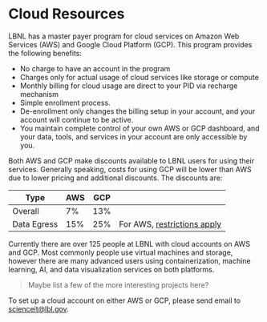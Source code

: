 # Cloud Resources

LBNL has a master payer program for cloud services on Amazon Web Services (AWS) and Google Cloud Platform (GCP).  This program provides the following benefits:

* No charge to have an account in the program
* Charges only for actual usage of cloud services like storage or compute
* Monthly billing for cloud usage are direct to your PID via recharge mechanism
* Simple enrollment process.  
* De-enrollment only changes the billing setup in your account, and your account will continue to be active.
* You maintain complete control of your own AWS or GCP dashboard, and your data, tools, and services in your account are only accessible by you.

Both AWS and GCP make discounts available to LBNL users for using their services.  Generally speaking, costs for using GCP will be lower than AWS due to lower pricing and additional discounts.  The discounts are:

| Type | AWS | GCP |  |
| --- | --- | --- | --- |
| Overall | 7% | 13% | |
| Data Egress | 15% | 25% | For AWS, [restrictions apply](https://aws.amazon.com/blogs/publicsector/aws-offers-data-egress-discount-to-researchers/) |

Currently there are over 125 people at LBNL with cloud accounts on AWS and GCP.  Most commonly people use virtual machines and storage, however there are many advanced users using containerization, machine learning, AI, and data visualization services on both platforms.

> Maybe list a few of the more interesting projects here?


To set up a cloud account on either AWS or GCP, please send email to [scienceit@lbl.gov](mailto:scienceit@lbl.gov).
